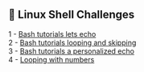 ## 🎯 Linux Shell Challenges

1 - [Bash tutorials lets echo](https://github.com/danipishinin/HackerRank/blob/main/linux_shell/bash-tutorials-lets-echo.md) </br >
2 - [Bash tutorials looping and skipping](https://github.com/danipishinin/HackerRank/blob/main/linux_shell/bash-tutorials-looping-and-skipping.md) </br >
3 - [Bash tutorials a personalized echo](https://github.com/danipishinin/HackerRank/blob/main/linux_shell/bash-tutorials-a-personalized-echo.md) </br >
4 - [Looping with numbers](https://github.com/danipishinin/HackerRank/blob/main/linux_shell/looping-with-numbers.md) </br >
